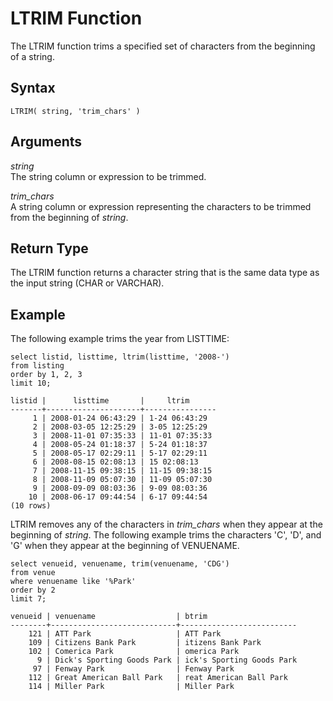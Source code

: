 # LTRIM Function<a name="r_LTRIM"></a>

The LTRIM function trims a specified set of characters from the beginning of a string\. 

## Syntax<a name="r_LTRIM-synopsis"></a>

```
LTRIM( string, 'trim_chars' )
```

## Arguments<a name="r_LTRIM-arguments"></a>

 *string*   
The string column or expression to be trimmed\.

 *trim\_chars*   
A string column or expression representing the characters to be trimmed from the beginning of *string*\.

## Return Type<a name="r_LTRIM-return-type"></a>

The LTRIM function returns a character string that is the same data type as the input string \(CHAR or VARCHAR\)\. 

## Example<a name="r_LTRIM-example"></a>

The following example trims the year from LISTTIME: 

```
select listid, listtime, ltrim(listtime, '2008-')
from listing
order by 1, 2, 3
limit 10;

listid |      listtime       |     ltrim
-------+---------------------+----------------
     1 | 2008-01-24 06:43:29 | 1-24 06:43:29
     2 | 2008-03-05 12:25:29 | 3-05 12:25:29
     3 | 2008-11-01 07:35:33 | 11-01 07:35:33
     4 | 2008-05-24 01:18:37 | 5-24 01:18:37
     5 | 2008-05-17 02:29:11 | 5-17 02:29:11
     6 | 2008-08-15 02:08:13 | 15 02:08:13
     7 | 2008-11-15 09:38:15 | 11-15 09:38:15
     8 | 2008-11-09 05:07:30 | 11-09 05:07:30
     9 | 2008-09-09 08:03:36 | 9-09 08:03:36
    10 | 2008-06-17 09:44:54 | 6-17 09:44:54
(10 rows)
```

LTRIM removes any of the characters in *trim\_chars* when they appear at the beginning of *string*\. The following example trims the characters 'C', 'D', and 'G' when they appear at the beginning of VENUENAME\. 

```
select venueid, venuename, trim(venuename, 'CDG')
from venue
where venuename like '%Park'
order by 2
limit 7;

venueid | venuename                  | btrim                    
--------+----------------------------+--------------------------
    121 | ATT Park                   | ATT Park                
    109 | Citizens Bank Park         | itizens Bank Park        
    102 | Comerica Park              | omerica Park             
      9 | Dick's Sporting Goods Park | ick's Sporting Goods Park
     97 | Fenway Park                | Fenway Park              
    112 | Great American Ball Park   | reat American Ball Park  
    114 | Miller Park                | Miller Park
```